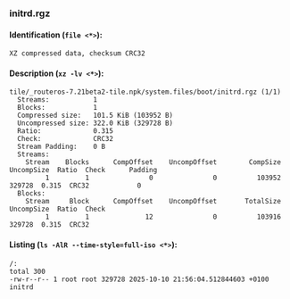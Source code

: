### initrd.rgz
#### Identification (`file <*>`):
```
XZ compressed data, checksum CRC32
```
#### Description (`xz -lv <*>`):
```
tile/_routeros-7.21beta2-tile.npk/system.files/boot/initrd.rgz (1/1)
  Streams:           1
  Blocks:            1
  Compressed size:   101.5 KiB (103952 B)
  Uncompressed size: 322.0 KiB (329728 B)
  Ratio:             0.315
  Check:             CRC32
  Stream Padding:    0 B
  Streams:
    Stream    Blocks      CompOffset    UncompOffset        CompSize      UncompSize  Ratio  Check      Padding
         1         1               0               0          103952          329728  0.315  CRC32            0
  Blocks:
    Stream     Block      CompOffset    UncompOffset       TotalSize      UncompSize  Ratio  Check
         1         1              12               0          103916          329728  0.315  CRC32
```
#### Listing (`ls -AlR --time-style=full-iso <*>`):
```
/:
total 300
-rw-r--r-- 1 root root 329728 2025-10-10 21:56:04.512844603 +0100 initrd
```

